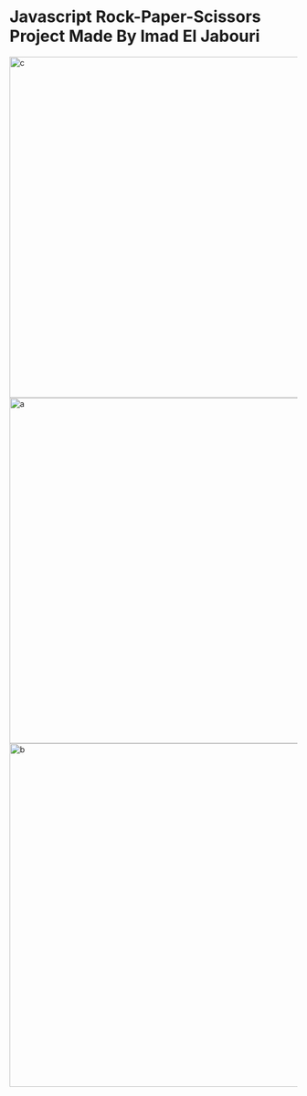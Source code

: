# Javascript Rock-Paper-Scissors Project         Made By Imad El Jabouri

<img width="597" alt="c" src="https://user-images.githubusercontent.com/74730508/197906872-38a71ade-f93a-4c3e-a6f7-f1f7ddfad4d5.png">
<img width="605" alt="a" src="https://user-images.githubusercontent.com/74730508/197906876-776c69a8-ecb1-4955-81bf-64ab1d4cfbb9.png">
<img width="601" alt="b" src="https://user-images.githubusercontent.com/74730508/197906881-5d2d0ca9-46ad-4518-a224-c48fe48db110.png">

